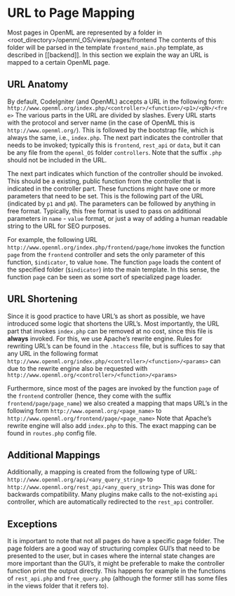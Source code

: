 URL to Page Mapping
===================

Most pages in OpenML are represented by a folder in
<root_directory>/openml_OS/views/pages/frontend
The contents of this folder will be parsed in the template
`frontend_main.php` template, as described in [[backend]]. In
this section we explain the way an URL is mapped to a certain OpenML
page.

URL Anatomy
-----------

By default, CodeIgniter (and OpenML) accepts a URL in the following
form:
`http://www.openml.org/index.php/<controller>/<function>/<p1>/<pN>/<free>`
The various parts in the URL are divided by slashes. Every URL starts
with the protocol and server name (in the case of OpenML this is
`http://www.openml.org/`). This is followed by the bootstrap file, which
is always the same, i.e., `index.php`. The next part indicates the
controller that needs to be invoked; typically this is `frontend`,
`rest_api` or `data`, but it can be any file from the `openml_OS` folder
`controllers`. Note that the suffix `.php` should not be included in the
URL.

The next part indicates which function of the controller should be
invoked. This should be a existing, public function from the controller
that is indicated in the controller part. These functions might have one
or more parameters that need to be set. This is the following part of
the URL (indicated by `p1` and `pN`). The parameters can be followed by
anything in free format. Typically, this free format is used to pass on
additional parameters in `name` - `value` format, or just a way of
adding a human readable string to the URL for SEO purposes.

For example, the following URL
`http://www.openml.org/index.php/frontend/page/home` invokes
the function `page` from the `frontend` controller and sets the only
parameter of this function, `$indicator`, to value `home`. The function
`page` loads the content of the specified folder (`$indicator`) into the
main template. In this sense, the function `page` can be seen as some
sort of specialized page loader.

URL Shortening
--------------

Since it is good practice to have URL’s as short as possible, we have
introduced some logic that shortens the URL’s. Most importantly, the URL
part that invokes `index.php` can be removed at no cost, since this file
is **always** invoked. For this, we use Apache’s rewrite engine. Rules
for rewriting URL’s can be found in the `.htaccess` file, but is
suffices to say that any URL in the following format
`http://www.openml.org/index.php/<controller>/<function>/<params>`
can due to the rewrite engine also be requested with
`http://www.openml.org/<controller>/<function>/<params>`

Furthermore, since most of the pages are invoked by the function `page`
of the `frontend` controller (hence, they come with the suffix
`frontend/page/page_name`) we also created a mapping that maps URL’s in
the following form
`http://www.openml.org/<page_name>` 
to
`http://www.openml.org/frontend/page/<page_name>`
Note that Apache’s rewrite engine will also add `index.php` to this. The
exact mapping can be found in `routes.php` config file.

Additional Mappings
-------------------

Additionally, a mapping is created from the following type of URL:
`http://www.openml.org/api/<any_query_string>`
to
`http://www.openml.org/rest_api/<any_query_string>`
This was done for backwards compatibility. Many plugins make calls to
the not-existing `api` controller, which are automatically redirected to
the `rest_api` controller.

Exceptions
----------

It is important to note that not all pages do have a specific page
folder. The page folders are a good way of structuring complex GUI’s
that need to be presented to the user, but in cases where the internal
state changes are more important than the GUI’s, it might be preferable
to make the controller function print the output directly. This happens
for example in the functions of `rest_api.php` and `free_query.php`
(although the former still has some files in the views folder that it
refers to).